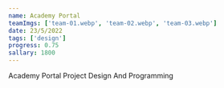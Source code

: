 ```yaml
---
name: Academy Portal
teamImgs: ['team-01.webp', 'team-02.webp', 'team-03.webp']
date: 23/5/2022
tags: ['design']
progress: 0.75
sallary: 1800
---
```


Academy Portal Project Design And Programming
